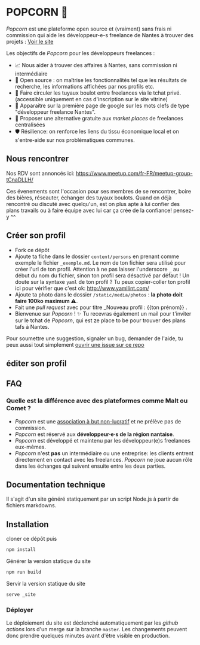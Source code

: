 # POPCORN 🍿

_Popcorn_ est une plateforme open source et (vraiment) sans frais ni commission qui aide les développeur-e-s freelance de Nantes à trouver des projets : [Voir le site](https://popcorn-nantes.github.io)

Les objectifs de _Popcorn_ pour les développeurs freelances :

- 📈 Nous aider à trouver des affaires à Nantes, sans commission ni intermédiaire
- 📗 Open source : on maîtrise les fonctionnalités tel que les résultats de recherche, les informations affichées par nos profils etc.
- 💬 Faire circuler les tuyaux boulot entre freelances via le tchat privé. (accessible uniquement en cas d'inscription sur le site vitrine)
- 🌟 Apparaitre sur la première page de google sur les mots clefs de type "développeur freelance Nantes".
- 💪 Proposer une alternative gratuite aux _market places_ de freelances centralisées
- 🛡️ Résilience: on renforce les liens du tissu économique local et on s'entre-aide sur nos problématiques communes.

## Nous rencontrer

Nos RDV sont annoncés ici: https://www.meetup.com/fr-FR/meetup-group-tCnaDLLH/

Ces évenements sont l'occasion pour ses membres de se rencontrer, boire des bières, réseauter, échanger des tuyaux boulots. Quand on déjà rencontré ou discuté avec quelqu'un, est on plus apte à lui confier des plans travails ou à faire équipe avec lui car ça crée de la confiance! pensez-y ^^

## Créer son profil

- Fork ce dépôt
- Ajoute ta fiche dans le dossier `content/persons` en prenant comme exemple le fichier `_exemple.md`. Le nom de ton fichier sera utilisé pour créer l'url de ton profil. Attention à ne pas laisser l'underscore `_` au début du nom du fichier, sinon ton profil sera désactivé par défaut ! Un doute sur la syntaxe `yaml` de ton profil ? Tu peux copier-coller ton profil ici pour vérifier que c'est ok: http://www.yamllint.com/
- Ajoute ta photo dans le dossier `/static/media/photos` : **la photo doit faire 100ko maximum ⚠️**.
- Fait une _pull request_ avec pour titre \_Nouveau profil : {{ton prénom}} .
- Bienvenue sur _Popcorn_ ! ✨ Tu recevras également un mail pour t'inviter sur le tchat de _Popcorn_, qui est ze place to be pour trouver des plans tafs à Nantes.

Pour soumettre une suggestion, signaler un bug, demander de l'aide, tu peux aussi tout simplement [ouvrir une issue sur ce repo](https://github.com/popcorn-nantes/popcorn-nantes/issues/new)

## éditer son profil

## FAQ

### Quelle est la différence avec des plateformes comme Malt ou Comet ?

- _Popcorn_ est une [association à but non-lucratif](https://opencollective.com/popcorn) et ne prélève pas de commission.
- _Popcorn_ est réservé aux **développeur·e·s de la région nantaise**.
- _Popcorn_ est développé et maintenu par les développeur(e)s freelances eux-mêmes.
- _Popcorn_ n'est **pas** un intermédiaire ou une entreprise: les clients entrent directement en contact avec les freelances. _Popcorn_ ne joue aucun rôle dans les échanges qui suivent ensuite entre les deux parties.

## Documentation technique

Il s'agit d'un site généré statiquement par un script Node.js à partir de fichiers markdowns.

## Installation

cloner ce dépôt puis

```sh
npm install
```

Générer la version statique du site

```sh
npm run build
```

Servir la version statique du site

```sh
serve _site
```

### Déployer

Le déploiement du site est déclenché automatiquement par les _github actions_ lors d'un merge sur la branche `master`. Les changements peuvent donc prendre quelques minutes avant d'être visible en production.
